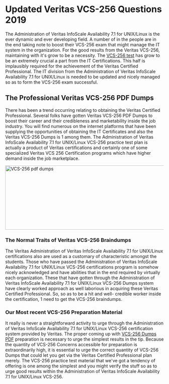 <h1><strong>Updated Veritas VCS-256 Questions 2019</strong></h1>
<p>The Administration of Veritas InfoScale Availability 7.1 for UNIX/Linux is the ever dynamic and ever developing field. A number of in the people are in the end taking note to boost their VCS-256 exam that might manage the IT system in the organization. For the good results from the Veritas VCS-256, maintaining with it's grow to be a necessity. The <a href="https://www.securedumps.com/VCS-256-cheat-sheet.html">VCS-256 test</a> has grow to be an extremely crucial a part from the IT Certifications. This half is implausibly required for the achievement of the Veritas Certified Professional. The IT division from the Administration of Veritas InfoScale Availability 7.1 for UNIX/Linux is needed to be updated and nicely managed so as to form the VCS-256 exam successful.</p>
<h2><strong>The Professional Veritas VCS-256 PDF Dumps</strong></h2>
<p>There has been a trend occurring relating to obtaining the Veritas Certified Professional. Several folks have gotten Veritas VCS-256 PDF Dumps to boost their career and their credibleness and marketability inside the job industry. You will find numerous on the internet platforms that have been supplying the opportunities of obtaining the IT Certificates and also the Veritas VCS-256 Dumps is 1 among them. The Administration of Veritas InfoScale Availability 7.1 for UNIX/Linux VCS-256 practice test plan is actually a product of Veritas certifications and certainly one of some specialized Veritas VCS 256 Certification programs which have higher demand inside the job marketplace.</p>
<p><a href="https://www.securedumps.com/VCS-256-cheat-sheet.html"><img src="https://i.imgur.com/LkNlujf.jpg" alt="VCS-256 pdf dumps" width="550" height="204" /></a></p>
<h3><strong>The Normal Traits of Veritas VCS-256 Braindumps</strong></h3>
<p>The Veritas Administration of Veritas InfoScale Availability 7.1 for UNIX/Linux certifications also are used as a customary of characteristic amongst the students. Those who have passed the Administration of Veritas InfoScale Availability 7.1 for UNIX/Linux VCS-256 certifications program is somehow nicely acknowledged and have abilities that in the end required by virtually each organization. These that have gotten through the Administration of Veritas InfoScale Availability 7.1 for UNIX/Linux VCS-256 Dumps system have clearly worked approach as well laborious in acquiring these Veritas Certified Professional. So, so as to be a hit and well- credible worker inside the certification, 1 need to get the VCS-256 braindumps.</p>
<h3><strong>Our Most recent VCS-256 Preparation Material</strong></h3>
<p>It really is never a straightforward activity to urge through the Administration of Veritas InfoScale Availability 7.1 for UNIX/Linux VCS-256 certification system provided by Veritas. The proper coming up with <a href="https://www.securedumps.com/VCS-256-cheat-sheet.html">VCS-256 Dumps PDF</a> preparation is necessary to urge the simplest results in the tip. Because the quantity of VCS-256 Concerns accessible for preparation is extraordinarily high, it is essential to urge the correct quantity of VCS-256 Dumps that could let you get via the Veritas Certified Professional plan merely. The VCS-256 practice test material that we've got a tendency of offering is one among the simplest and you might verify the stuff so as to urge good results within the Administration of Veritas InfoScale Availability 7.1 for UNIX/Linux VCS-256.</p>

